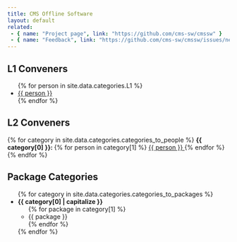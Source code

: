 ```yaml
---
title: CMS Offline Software
layout: default
related:
 - { name: "Project page", link: "https://github.com/cms-sw/cmssw" }
 - { name: "Feedback", link: "https://github.com/cms-sw/cmssw/issues/new" }
---
```



## L1 Conveners

<ul>
{% for person in site.data.categories.L1 %}
  <li>
    <a href="https://github.com/{{ person }}">
            {{ person }}
    </a>
  </li>
{% endfor %}
</ul>

## L2 Conveners


{% for category in site.data.categories.categories_to_people %}
<b> {{ category[0] }}: </b> {% for person in category[1] %} <a href="https://github.com/{{ person }}"> {{ person }} </a> {% endfor %}
{% endfor %}


## Package Categories

<ul>
{% for category in site.data.categories.categories_to_packages %}
  <li>
    <b> {{ category[0] | capitalize }} </b>
    <ul>
      {% for package in category[1] %}
        <li>
          {{ package }}
        </li>
      {% endfor %}
    </ul>
  </li>
{% endfor %}
</ul>

